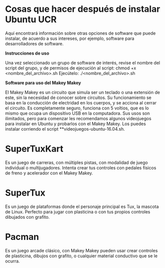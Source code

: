 # Cosas que hacer después de instalar Ubuntu UCR

Aquí encontrará información sobre otras opciones de software que puede instalar, de acuerdo a sus intereses, por ejemplo, software para desarrolladores de software.

**Instrucciones de uso**

Una vez seleccionado un grupo de software de interés, revise el nombre del script del grupo, y de permisos de ejecución al script: chmod +x <nombre_del_archivo>.sh
Ejecútelo: ./<nombre_del_archivo>.sh

**Software para uso del Makey Makey**

El Makey Makey es un circuito que simula ser un teclado o una extensión de este, sin la necesidad de conocer sobre circuitos. Su funcionamiento se basa en la conducción de electridad en los cuerpos, y se acciona al cerrar el circuito. Es completamente seguro, funciona con 5 voltios, que es lo mismo que ocupa un dispositivo USB en la computadora.
Sus usos son ilimitados, pero para comenzar les recomendamos algunos videojuegos para instalar en Ubuntu y probarlos con el Makey Makey. Los puedes instalar corriendo el script **videojuegos-ubuntu-16.04.sh.

# SuperTuxKart

Es un juego de carreras, con múltiples pistas, con modalidad de juego individual o multijugadores. Intenta crear tus controles con pedales físicos de freno y acelerador con el Makey Makey.


# SuperTux

Es un juego de plataformas donde el personaje principal es Tux, la mascota de Linux. Perfecto para jugar con plasticina o con tus propios controles dibujados con grafito.


# Pacman

Es un juego arcade clásico, con Makey Makey pueden usar crear controles de plasticina, dibujos con grafito, o cualquier material conductivo que se le ocurra.


